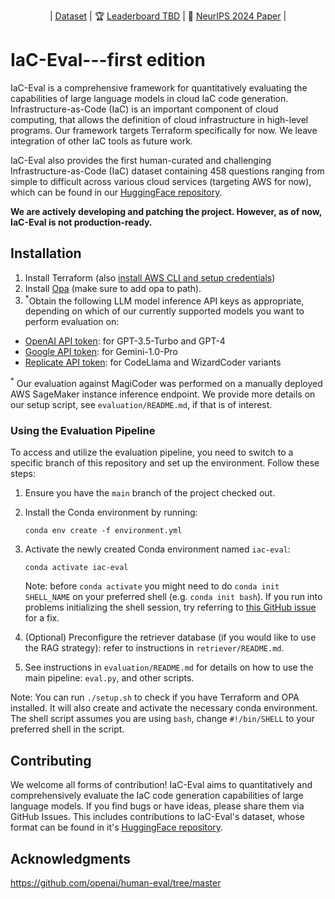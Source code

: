 <p align="center">| <a href="https://huggingface.co/datasets/autoiac-project/iac-eval"><u>Dataset</u></a> | 🏆 <a href="https://huggingface.co/datasets/autoiac-project/iac-eval"><u>Leaderboard TBD</u></a> | 📖 <a href="https://www.cs-pk.com/neurips24-iac-eval.pdf"><u>NeurIPS 2024 Paper</u></a> |</p>

# IaC-Eval---first edition

IaC-Eval is a comprehensive framework for quantitatively evaluating the capabilities of large language models in cloud IaC code generation. Infrastructure-as-Code (IaC) is an important component of cloud computing, that allows the definition of cloud infrastructure in high-level programs. Our framework targets Terraform specifically for now. We leave integration of other IaC tools as future work. 

IaC-Eval also provides the first human-curated and challenging Infrastructure-as-Code (IaC) dataset containing 458 questions ranging from simple to difficult across various cloud services (targeting AWS for now), which can be found in our [HuggingFace repository](https://huggingface.co/datasets/autoiac-project/iac-eval).

**We are actively developing and patching the project. However, as of now, IaC-Eval is not production-ready.** 

## Installation

1. Install Terraform (also [install AWS CLI and setup credentials](https://developer.hashicorp.com/terraform/tutorials/aws-get-started/aws-build#prerequisites))
2. Install [Opa](https://www.openpolicyagent.org/docs/latest/#1-download-opa) (make sure to add opa to path).
3. <sup>*</sup>Obtain the following LLM model inference API keys as appropriate, depending on which of our currently supported models you want to perform evaluation on:
- [OpenAI API token](https://platform.openai.com/docs/quickstart/account-setup): for GPT-3.5-Turbo and GPT-4
- [Google API token](https://ai.google.dev/gemini-api/docs/quickstart?lang=python#set-up-api-key): for Gemini-1.0-Pro
- [Replicate API token](https://replicate.com/): for CodeLlama and WizardCoder variants

<sup>*</sup> Our evaluation against MagiCoder was performed on a manually deployed AWS SageMaker instance inference endpoint. We provide more details on our setup script, see `evaluation/README.md`, if that is of interest.  

### Using the Evaluation Pipeline

To access and utilize the evaluation pipeline, you need to switch to a specific branch of this repository and set up the environment. Follow these steps:

1. Ensure you have the `main` branch of the project checked out.

2. Install the Conda environment by running:

   ```shell
   conda env create -f environment.yml
   ```

3. Activate the newly created Conda environment named `iac-eval`:

   ```shell
   conda activate iac-eval
   ```

   Note: before `conda activate` you might need to do `conda init SHELL_NAME` on your preferred shell (e.g. `conda init bash`). If you run into problems initializing the shell session, try referring to [this GitHub issue](https://github.com/conda/conda/issues/13423#issuecomment-2113968807) for a fix.
 
4. (Optional) Preconfigure the retriever database (if you would like to use the RAG strategy): refer to instructions in `retriever/README.md`.

5. See instructions in `evaluation/README.md` for details on how to use the main pipeline: `eval.py`, and other scripts.

Note: You can run `./setup.sh` to check if you have Terraform and OPA installed. It will also create and activate the necessary conda environment. The shell script assumes you are using `bash`, change `#!/bin/SHELL` to your preferred shell in the script.

## Contributing

We welcome all forms of contribution! IaC-Eval aims to quantitatively and comprehensively evaluate the IaC code generation capabilities of large language models. If you find bugs or have ideas, please share them via GitHub Issues. This includes contributions to IaC-Eval's dataset, whose format can be found in it's [HuggingFace repository](https://huggingface.co/datasets/autoiac-project/iac-eval).


## Acknowledgments

<https://github.com/openai/human-eval/tree/master>

